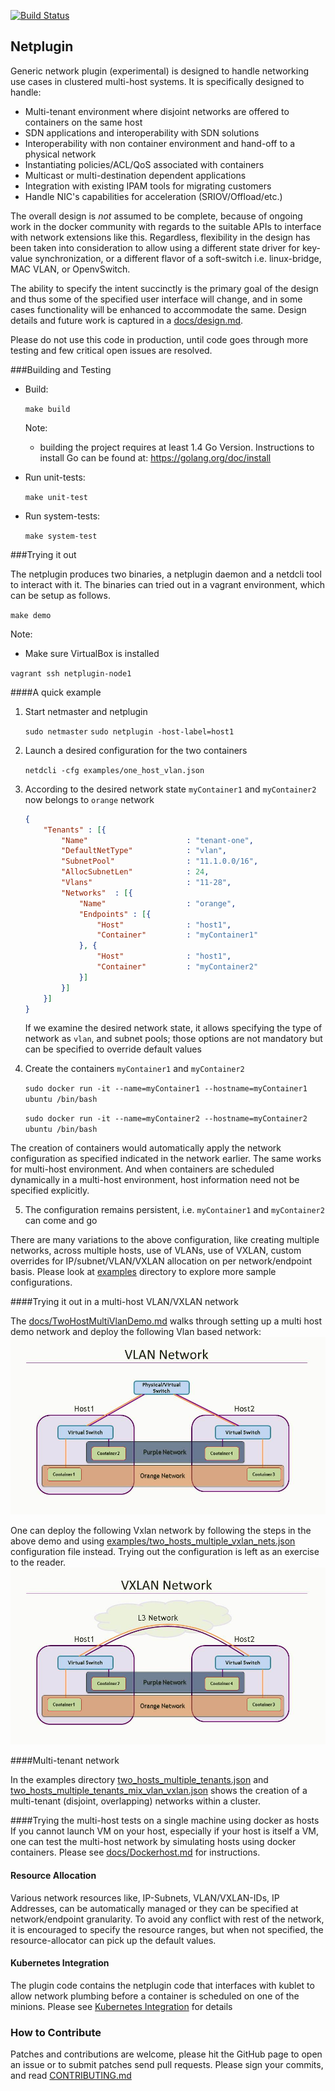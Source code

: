 [![Build Status](http://1f53f76f.ngrok.com/job/NetpluginPushSanity/badge/icon)](http://1f53f76f.ngrok.com/job/NetpluginPushSanity/)

## Netplugin

Generic network plugin (experimental) is designed to handle networking use cases in clustered multi-host systems. It is specifically designed to handle:

- Multi-tenant environment where disjoint networks are offered to containers on the same host
- SDN applications and interoperability with SDN solutions
- Interoperability with non container environment and hand-off to a physical network
- Instantiating policies/ACL/QoS associated with containers
- Multicast or multi-destination dependent applications
- Integration with existing IPAM tools for migrating customers
- Handle NIC's capabilities for acceleration (SRIOV/Offload/etc.)

The overall design is _not_ assumed to be complete, because of ongoing work in the docker community with regards to the suitable APIs to interface with network extensions like this. Regardless, flexibility in the design has been taken into consideration to allow using a different state driver for key-value synchronization, or a different flavor of a soft-switch i.e. linux-bridge, MAC VLAN, or OpenvSwitch.

The ability to specify the intent succinctly is the primary goal of the design and thus some of the specified user interface will change, and in some cases functionality will be enhanced to accommodate the same. Design details and future work is captured in a [docs/design.md](https://github.com/contiv/netplugin/blob/master/docs/Design.md).

Please do not use this code in production, until code goes through more testing and few critical open issues are resolved.

###Building and Testing

- Build:

  `make build`

   Note:
   - building the project requires at least 1.4 Go Version. Instructions to install Go can be found at: https://golang.org/doc/install

- Run unit-tests:

  `make unit-test`

- Run system-tests:

  `make system-test`

###Trying it out 

The netplugin produces two binaries, a netplugin daemon and a netdcli tool to interact with it. The binaries can tried out in a vagrant environment, which can be setup as follows.

`make demo`

Note:
- Make sure VirtualBox is installed

`vagrant ssh netplugin-node1`

####A quick example

1. Start netmaster and netplugin

    `sudo netmaster`
    `sudo netplugin -host-label=host1`

2. Launch a desired configuration for the two containers

    `netdcli -cfg examples/one_host_vlan.json`

3. According to the desired network state `myContainer1` and `myContainer2` now belongs to `orange` network

    ```json
    {
        "Tenants" : [{
            "Name"                      : "tenant-one",
            "DefaultNetType"            : "vlan",
            "SubnetPool"                : "11.1.0.0/16",
            "AllocSubnetLen"            : 24,
            "Vlans"                     : "11-28",
            "Networks"  : [{
                "Name"                  : "orange",
                "Endpoints" : [{
                    "Host"              : "host1",
                    "Container"         : "myContainer1"
                }, {
                    "Host"              : "host1",
                    "Container"         : "myContainer2"
                }]
            }]
        }]
    }
    ```

    If we examine the desired network state, it allows specifying the type of network as `vlan`, and subnet pools; those options are not mandatory but can be specified to override default values

4. Create the containers `myContainer1` and `myContainer2`

    `sudo docker run -it --name=myContainer1 --hostname=myContainer1 ubuntu /bin/bash`

    `sudo docker run -it --name=myContainer2 --hostname=myContainer2 ubuntu /bin/bash`

The creation of containers would automatically apply the network configuration as specified indicated in the network earlier. The same works for multi-host environment. And when containers are scheduled dynamically in a multi-host environment, host information need not be specified explicitly.

5. The configuration remains persistent, i.e. `myContainer1` and `myContainer2` can come and go

There are many variations to the above configuration, like creating multiple 
networks, across multiple hosts, use of VLANs, use of VXLAN, custom overrides
for IP/subnet/VLAN/VXLAN allocation on per network/endpoint basis. Please look
at [examples](examples/) directory to explore more sample configurations.

####Trying it out in a multi-host VLAN/VXLAN network

The [docs/TwoHostMultiVlanDemo.md](docs/TwoHostMultiVlanDemo.md) walks through setting up a multi host demo network and deploy the following Vlan based network:
![VlanNetwork](./docs/VlanNetwork.jpg)

One can deploy the following Vxlan network by following the steps in the above demo and using [examples/two_hosts_multiple_vxlan_nets.json](examples/two_hosts_multiple_vxlan_nets.json) configuration file instead. Trying out the configuration is left as an exercise to the reader.
![VxlanNetwork](./docs/VxlanNetwork.jpg)

####Multi-tenant network

In the examples directory [two_hosts_multiple_tenants.json](examples/two_hosts_multiple_tenants.json) and 
[two_hosts_multiple_tenants_mix_vlan_vxlan.json](examples/two_hosts_multiple_tenants_mix_vlan_vxlan.json) shows the creation of a multi-tenant
(disjoint, overlapping) networks within a cluster.

####Trying the multi-host tests on a single machine using docker as hosts
If you cannot launch VM on your host, especially if your host is itself a VM, one can test the multi-host network by simulating hosts using docker containers. Please see [docs/Dockerhost.md](docs/Dockerhost.md) for instructions. 

#### Resource Allocation
Various network resources like, IP-Subnets, VLAN/VXLAN-IDs, IP Addresses, can be automatically managed or they can be specified at network/endpoint granularity. To avoid any conflict with rest of the network, it is encouraged to specify the resource ranges, but when not specified, the resource-allocator can pick up the default values.

#### Kubernetes Integration
The plugin code contains the netplugin code that interfaces with kublet to allow network plumbing before a container is scheduled on one of the minions. Please see [Kubernetes Integration](docs/kubernetes.md) for details

### How to Contribute
Patches and contributions are welcome, please hit the GitHub page to open an issue or to submit patches send pull requests. Please sign your commits, and read [CONTRIBUTING.md](docs/CONTRIBUTING.md)

